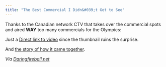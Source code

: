 ```yaml
---
title: "The Best Commercial I Didn&#039;t Get to See"
---
```

<p>Thanks to the Canadian network CTV that takes over the commercial spots and aired <strong>WAY</strong> too many commercials for the Olympics:</p>
<p>Just a <a href="https://www.youtube.com/watch?v=-KSKkmypTZM&feature=player_embedded">Direct link to video</a> since the thumbnail ruins the surprise.</p>
<p>And <a href="https://mediadecoder.blogs.nytimes.com/2010/02/07/how-the-letterman-oprah-leno-super-bowl-ad-came-together/">the story of how it came together</a>.</p>
<p><em>Via <a href="https://daringfireball.net/linked/2010/02/08/letterman-oprah-leno">Daringfireball.net</a></em></p>
